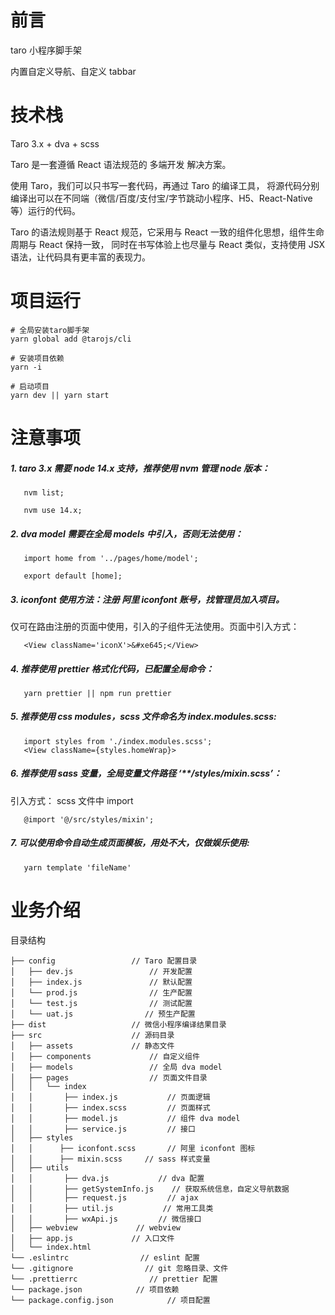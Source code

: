 # 前言

taro 小程序脚手架

内置自定义导航、自定义 tabbar

# 技术栈

Taro 3.x + dva + scss

Taro 是一套遵循 React 语法规范的 多端开发 解决方案。

使用 Taro，我们可以只书写一套代码，再通过 Taro 的编译工具，
将源代码分别编译出可以在不同端（微信/百度/支付宝/字节跳动小程序、H5、React-Native 等）运行的代码。

Taro 的语法规则基于 React 规范，它采用与 React 一致的组件化思想，组件生命周期与 React 保持一致，
同时在书写体验上也尽量与 React 类似，支持使用 JSX 语法，让代码具有更丰富的表现力。

# 项目运行

```
# 全局安装taro脚手架
yarn global add @tarojs/cli

# 安装项目依赖
yarn -i

# 启动项目
yarn dev || yarn start

```

# 注意事项

##### 1. taro 3.x 需要 node 14.x 支持，推荐使用 nvm 管理 node 版本：

```
   nvm list;

   nvm use 14.x;
```

##### 2. dva model 需要在全局 models 中引入，否则无法使用：

```
   import home from '../pages/home/model';

   export default [home];
```

##### 3. iconfont 使用方法：注册 阿里 iconfont 账号，找管理员加入项目。

仅可在路由注册的页面中使用，引入的子组件无法使用。页面中引入方式：

```
   <View className='iconX'>&#xe645;</View>
```

##### 4. 推荐使用 prettier 格式化代码，已配置全局命令：

```
   yarn prettier || npm run prettier
```

##### 5. 推荐使用 css modules，scss 文件命名为 index.modules.scss:

```
   import styles from './index.modules.scss';
   <View className={styles.homeWrap}>
```

##### 6. 推荐使用 sass 变量，全局变量文件路径 ‘\*\*/styles/mixin.scss’：

引入方式： scss 文件中 import

```
   @import '@/src/styles/mixin';
```

##### 7. 可以使用命令自动生成页面模板，用处不大，仅做娱乐使用:

```
   yarn template 'fileName'
```

# 业务介绍

目录结构

    ├── config                 // Taro 配置目录
    │   ├── dev.js                 // 开发配置
    │   ├── index.js               // 默认配置
    │   └── prod.js                // 生产配置
    │   └── test.js                // 测试配置
    │   └── uat.js                // 预生产配置
    ├── dist                   // 微信小程序编译结果目录
    ├── src                    // 源码目录
    │   ├── assets             // 静态文件
    │   ├── components             // 自定义组件
    │   ├── models                 // 全局 dva model
    │   ├── pages                  // 页面文件目录
    │   │   └── index
    │   │       ├── index.js           // 页面逻辑
    │   │       ├── index.scss         // 页面样式
    │   │       ├── model.js           // 组件 dva model
    │   │       ├── service.js         // 接口
    │   ├── styles
    │   │      ├── iconfont.scss       // 阿里 iconfont 图标
    │   │      ├── mixin.scss     // sass 样式变量
    │   ├── utils
    │   │       ├── dva.js           // dva 配置
    │   │       ├── getSystemInfo.js    // 获取系统信息，自定义导航数据
    │   │       ├── request.js         // ajax
    │   │       ├── util.js           // 常用工具类
    │   │       ├── wxApi.js         // 微信接口
    │   ├── webview             // webview
    │   ├── app.js             // 入口文件
    │   └── index.html
    └── .eslintrc                // eslint 配置
    └── .gitignore                // git 忽略目录、文件
    └── .prettierrc                // prettier 配置
    └── package.json            // 项目依赖
    └── package.config.json            // 项目配置
